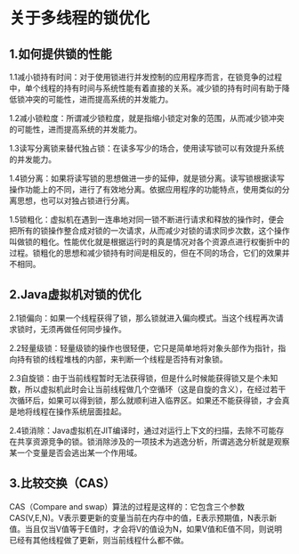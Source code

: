 # 关于多线程的锁优化

## 1.如何提供锁的性能

1.1减小锁持有时间：对于使用锁进行并发控制的应用程序而言，在锁竞争的过程中，单个线程的持有时间与系统性能有着直接的关系。减少锁的持有时间有助于降低锁冲突的可能性，进而提高系统的并发能力。

1.2减小锁粒度：所谓减少锁粒度，就是指缩小锁定对象的范围，从而减少锁冲突的可能性，进而提高系统的并发能力。

1.3读写分离锁来替代独占锁：在读多写少的场合，使用读写锁可以有效提升系统的并发能力。

1.4锁分离：如果将读写锁的思想做进一步的延伸，就是锁分离。读写锁根据读写操作功能上的不同，进行了有效地分离。依据应用程序的功能特点，使用类似的分离思想，也可以对独占锁进行分离。

1.5锁粗化：虚拟机在遇到一连串地对同一锁不断进行请求和释放的操作时，便会把所有的锁操作整合成对锁的一次请求，从而减少对锁的请求同步次数，这个操作叫做锁的粗化。性能优化就是根据运行时的真是情况对各个资源点进行权衡折中的过程。锁粗化的思想和减少锁持有时间是相反的，但在不同的场合，它们的效果并不相同。

## 2.Java虚拟机对锁的优化

2.1锁偏向：如果一个线程获得了锁，那么锁就进入偏向模式。当这个线程再次请求锁时，无须再做任何同步操作。

2.2轻量级锁：轻量级锁的操作也很轻便，它只是简单地将对象头部作为指针，指向持有锁的线程堆栈的内部，来判断一个线程是否持有对象锁。

2.3自旋锁：由于当前线程暂时无法获得锁，但是什么时候能获得锁又是个未知数，所以虚拟机此时会让当前线程做几个空循环（这是自旋的含义），在经过若干次循环后，如果可以得到锁，那么就顺利进入临界区。如果还不能获得锁，才会真是地将线程在操作系统层面挂起。

2.4锁消除：Java虚拟机在JIT编译时，通过对运行上下文的扫描，去除不可能存在共享资源竞争的锁。锁消除涉及的一项技术为逃逸分析，所谓逃逸分析就是观察某一个变量是否会逃出某一个作用域。

## 3.比较交换（CAS）

CAS（Compare and swap）算法的过程是这样的：它包含三个参数CAS(V,E,N)。V表示要更新的变量当前在内存中的值，E表示预期值，N表示新值。当且仅当V值等于E值时，才会将V的值设为N，如果V值和E值不同，则说明已经有其他线程做了更新，则当前线程什么都不做。